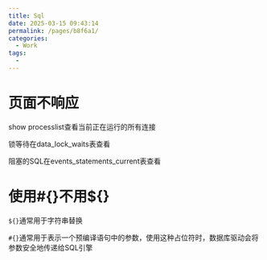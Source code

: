 ```yaml
---
title: Sql
date: 2025-03-15 09:43:14
permalink: /pages/b8f6a1/
categories:
  - Work
tags:
  - 
---
```

# 页面不响应

show processlist查看当前正在运行的所有连接

锁等待在data_lock_waits表查看

阻塞的SQL在events_statements_current表查看

# 使用#{}不用${}

`${}`通常用于字符串替换

`#{}`通常用于表示一个预编译语句中的参数，使用这种占位符时，数据库驱动会将参数安全地传递给SQL引擎
